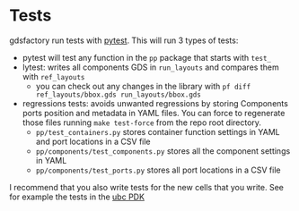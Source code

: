 # Tests


gdsfactory run tests with [pytest](https://docs.pytest.org/en/stable/index.html).
This will run 3 types of tests:


- pytest will test any function in the `pp` package that starts with `test_`
- lytest: writes all components GDS in `run_layouts` and compares them with `ref_layouts`
    - you can check out any changes in the library with `pf diff ref_layouts/bbox.gds run_layouts/bbox.gds`
- regressions tests: avoids unwanted regressions by storing Components ports position and metadata in YAML files. You can force to regenerate those files running `make test-force` from the repo root directory.
    - `pp/test_containers.py` stores container function settings in YAML and port locations in a CSV file
    - `pp/components/test_components.py` stores all the component settings in YAML
    - `pp/components/test_ports.py` stores all port locations in a CSV file


I recommend that you also write tests for the new cells that you write. See for example the tests in the [ubc PDK](https://github.com/gdsfactory/ubc)
